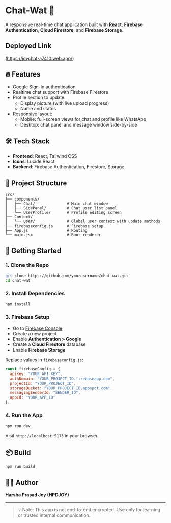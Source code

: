 # Chat-Wat 🔵

A responsive real-time chat application built with **React**, **Firebase Authentication**, **Cloud Firestore**, and **Firebase Storage**.

## Deployed Link
(https://joychat-a7410.web.app/)


## 🔥 Features

- Google Sign-In authentication
- Realtime chat support with Firebase Firestore
- Profile section to update:
  - Display picture (with live upload progress)
  - Name and status
- Responsive layout:
  - Mobile: full-screen views for chat and profile like WhatsApp
  - Desktop: chat panel and message window side-by-side

## 🛠 Tech Stack

- **Frontend**: React, Tailwind CSS
- **Icons**: Lucide React
- **Backend**: Firebase Authentication, Firestore, Storage

## 📁 Project Structure

```
src/
├── components/
│   ├── Chat/              # Main chat window
│   ├── SidePanel/         # Chat user list panel
│   └── UserProfile/       # Profile editing screen
├── Context/
│   └── User/              # Global user context with update methods
├── firebaseconfig.js      # Firebase setup
├── App.js                 # Routing
└── main.jsx               # Root renderer
```

## 🚀 Getting Started

### 1. Clone the Repo
```bash
git clone https://github.com/yourusername/chat-wat.git
cd chat-wat
```

### 2. Install Dependencies
```bash
npm install
```

### 3. Firebase Setup
- Go to [Firebase Console](https://console.firebase.google.com/)
- Create a new project
- Enable **Authentication > Google**
- Create a **Cloud Firestore** database
- Enable **Firebase Storage**

Replace values in `firebaseconfig.js`:
```js
const firebaseConfig = {
  apiKey: "YOUR_API_KEY",
  authDomain: "YOUR_PROJECT_ID.firebaseapp.com",
  projectId: "YOUR_PROJECT_ID",
  storageBucket: "YOUR_PROJECT_ID.appspot.com",
  messagingSenderId: "SENDER_ID",
  appId: "YOUR_APP_ID"
};
```

### 4. Run the App
```bash
npm run dev
```
Visit `http://localhost:5173` in your browser.

## 📦 Build
```bash
npm run build
```

## 🙋‍♂️ Author
**Harsha Prasad Joy (HPDJOY)**

---

> 💡 Note: This app is not end-to-end encrypted. Use only for learning or trusted internal communication.